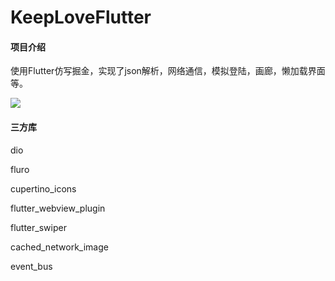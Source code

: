 # KeepLoveFlutter

#### 项目介绍
使用Flutter仿写掘金，实现了json解析，网络通信，模拟登陆，画廊，懒加载界面等。

![ ](http://106.13.7.41/wp-content/uploads/2019/01/001.gif)

#### 三方库

dio

fluro

cupertino_icons

flutter_webview_plugin

flutter_swiper

cached_network_image

event_bus